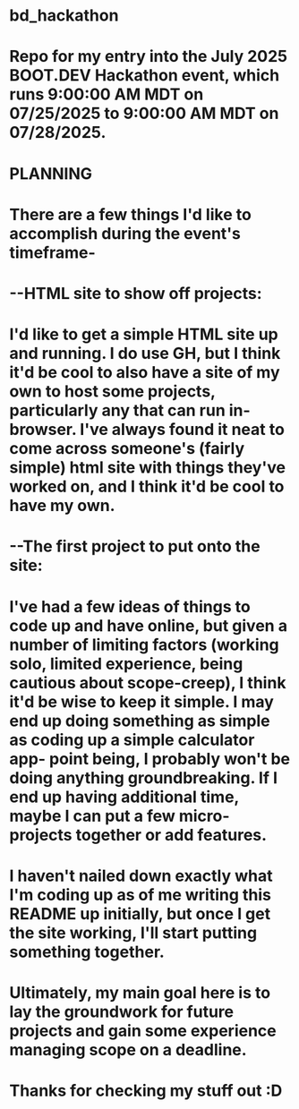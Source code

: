 # bd_hackathon

# Repo for my entry into the July 2025 BOOT.DEV Hackathon event, which runs 9:00:00 AM MDT on 07/25/2025 to 9:00:00 AM MDT on 07/28/2025. 


# PLANNING

# There are a few things I'd like to accomplish during the event's timeframe-

# --HTML site to show off projects:

# I'd like to get a simple HTML site up and running. I do use GH, but I think it'd be cool to also have a site of my own to host some projects, particularly any that can run in-browser. I've always found it neat to come across someone's (fairly simple) html site with things they've worked on, and I think it'd be cool to have my own.



# --The first project to put onto the site:

# I've had a few ideas of things to code up and have online, but given a number of limiting factors (working solo, limited experience, being cautious about scope-creep), I think it'd be wise to keep it simple. I may end up doing something as simple as coding up a simple calculator app- point being, I probably won't be doing anything groundbreaking. If I end up having additional time, maybe I can put a few micro-projects together or add features.

# I haven't nailed down exactly what I'm coding up as of me writing this README up initially, but once I get the site working, I'll start putting something together.


# Ultimately, my main goal here is to lay the groundwork for future projects and gain some experience managing scope on a deadline.

# Thanks for checking my stuff out :D